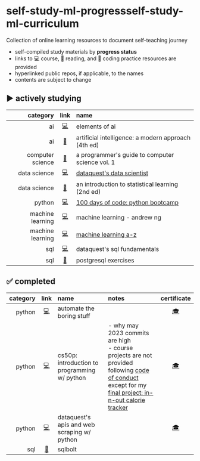 # self-study-ml-progressself-study-ml-curriculum
Collection of online learning resources to document self-teaching journey

- self-compiled study materials by **progress status**
- links to 💻 course, 📕 reading, and 🔐 coding practice resources are provided
- hyperlinked public repos, if applicable, to the names
- contents are subject to change

## ️▶️ **actively studying**

| category | link | name | 
| --: | :--: | :-- | 
| ai | [💻](https://www.elementsofai.com/) | elements of ai | 
| ai | [📕](https://www.amazon.com/Artificial-Intelligence-A-Modern-Approach/dp/0134610997) | artificial intelligence: a modern approach (4th ed) | 
| computer science | [📕](https://www.amazon.com/Programmers-Guide-Computer-Science-self-taught/dp/195120400X) | a programmer's guide to computer science vol. 1 |
| data science | [💻](https://www.dataquest.io/path/data-scientist/) | [dataquest's data scientist](https://github.com/marilynyi/dataquest-data-scientist) |
| data science | [📕](https://www.statlearning.com/) | an introduction to statistical learning (2nd ed) |
| python | [💻](https://www.udemy.com/course/100-days-of-code/) | [100 days of code: python bootcamp](https://github.com/marilynyi/100-days-of-code-python) |
| machine learning | [💻](https://www.coursera.org/specializations/machine-learning-introduction#courses) | machine learning - andrew ng |
| machine learning | [💻](https://www.udemy.com/course/machinelearning/) | [machine learning a-z](https://github.com/marilynyi/machine-learning-a-z) |
| sql | [💻](https://www.dataquest.io/path/sql-skills/) | dataquest's sql fundamentals |
| sql | [🔐](https://pgexercises.com/) | postgresql exercises |


## ✅ **completed**
| category | link | name | notes | certificate |
| --: | :--: | :-- | :-- | :--: |
| python | [💻](https://www.udemy.com/course/automate/) | automate the boring stuff | | [🎓](https://github.com/marilynyi/self-study-ML-curriculum/blob/main/certificates/automate-the-boring-stuff-with-python.jpg)
| python | [💻](https://cs50.harvard.edu/python/2022/) | cs50p: introduction to programming w/ python | - why may 2023 commits are high <br /> - course projects are not provided following [code of conduct](https://cs50.harvard.edu/python/2022/honesty/) except for my [final project: in-n-out calorie tracker](https://github.com/marilynyi/in-n-out-calorie-tracker) | [🎓](https://github.com/marilynyi/self-study-ML-curriculum/blob/main/certificates/CS50P.png)
| python | [💻](https://www.dataquest.io/path/apis-and-web-scraping-with-python-skill-path/) | dataquest's apis and web scraping w/ python | | [🎓](https://github.com/marilynyi/self-study-ML-curriculum/blob/main/certificates/dataquest-apis-and-web-scraping-with-python.pdf) |
| sql | [🔐](https://sqlbolt.com/) | sqlbolt |





